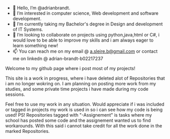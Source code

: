- 👋 Hello, I’m @adrianbrandt.
- 👀 I’m interested in computer science, Web development and software development.
- 🌱 I’m currently taking my Bachelor's degree in Design and development of IT Systems.
- 💞️ I’m looking to collaborate on projects using python,java,html or C#, i would love to be able to improve my skills and i am always eager to learn something new!
- 📫 You can reach me on my email @ a.sleire.b@gmail.com or contact me on linkedn @ adrian-brandt-b02217237

Welcome to my github page where i post most of my projects!

This site is a work in progress, where i have deleted alot of Repositories that i am no longer wokring on.
I am planning on posting more work from my studies, and some private time projects i have made during my code sessions.

Feel free to use my work in any situation. Would appreciate if i was included or tagged in projects my work is used in so i can see how my code is being used!
PS! Repositories tagged with "-Assignement" is tasks where my school has posted some code and the assignement wanted us to find workarounds.
With this said i cannot take credit for all the work done in the marked Repositories.
